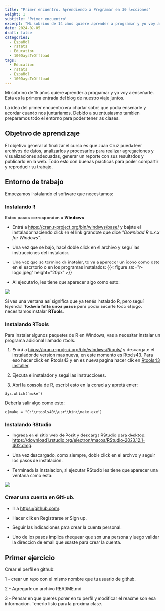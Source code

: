 ```yaml
---
title: "Primer encuentro. Aprendiendo a Programar en 30 lecciones"
weight: 1
subtitle: "Primer encuentro"
excerpt: "Mi sobrino de 14 años quiere aprender a programar y yo voy a enseñarle. Esta es la primera entrada del blog de nuestro viaje juntos que detalla como instalar el entorno que vamos a usar por el resto de las clases."
date: 2024-02-05
draft: false
categories:
  - Español
  - rstats
  - Education
  - 100DaysToOffload
tags: 
  - Education
  - rstats
  - Español
  - 100DaysToOffload
---
```


Mi sobrino de 15 años quiere aprender a programar y yo voy a enseñarle. Esta es la primera entrada del blog de nuestro viaje juntos.

La idea del primer encuentro era charlar sobre que podia ensenarle y acordar cuando nos juntariamos. Debido a su entusiasmo tambien preparamos todo el entorno para poder tener las clases.

## Objetivo de aprendizaje

El objetivo general al finalizar el curso es que Juan Cruz pueda leer archivos de datos, analizarlos y procesarlos para realizar agregaciones y visualizaciones adecuadas, generar un reporte con sus resultados y publicarlo en la web. Todo esto con buenas practicas para poder compartir y reproducir su trabajo.

## Entorno de trabajo

Empezamos instalando el software que necesitamos:

### Instalando R

Estos pasos corresponden a **Windows**

-   Entrá a <https://cran.r-project.org/bin/windows/base/> y bajate el instalador haciendo click en el link grandote que dice *"Download R x.x.x for Windows"*.

-   Una vez que se bajó, hacé doble click en el archivo y seguí las instrucciones del instalador.

-   Una vez que se termine de instalar, te va a aparecer un ícono como este en el escritorio o en los programas instalados: {{< figure src="r-logo.jpeg" height="20px" >}}

-   Al ejecutarlo, les tiene que aparecer algo como esto:

![](r-en-windows.png) 

Si ves una ventana así significa que ya tenés instalado R, pero seguí leyendo! **Todavía falta unos pasos** para poder sacarle todo el jugo: necesitamos instalar **RTools**.

### Instalando RTools

Para instalar algunos paquetes de R en Windows, vas a necesitar instalar un programa adicional llamado rtools. 

1. Entrá a https://cran.r-project.org/bin/windows/Rtools/ y descargate el instalador de version mas nueva, en este momento es Rtools43. Para eso hacer click en Rtools43 y en es nueva pagina hacer clik en [Rtools43 installer](https://cran.r-project.org/bin/windows/Rtools/rtools43/files/rtools43-5948-5818.exe).  

2. Ejecuta el instalador y segui las instrucciones.

3. Abrí la consola de R, escribí esto en la consola y apretá enter:

```{r, eval = FALSE}
Sys.which("make")
```

Debería salir algo como esto:
```{r, echo=FALSE}
c(make = "C:\\rtools40\\usr\\bin\\make.exe")
```

### Instalando RStudio

- Ingresa en el sitio web de Posit y descarga RStudio para desktop: https://download1.rstudio.org/electron/macos/RStudio-2023.12.1-402.dmg.

- Una vez descargado, como siempre, doble click en el archivo y seguir los pasos de instalación.

- Terminada la instalacion, al ejecutar RStudio les tiene que aparecer una ventana como esta:


![](rstudio-principal.png) 

### Crear una cuenta en GitHub.

- Ir a https://github.com/.

- Hacer clik en Registrarse or Sign up.

- Seguir las indicaciones para crear la cuenta personal.

- Uno de los pasos implica chequear que son una persona y luego validar la direccion de email que usaste para crear la cuenta. 

## Primer ejercicio

Crear el perfil en github:

1 - crear un repo con el mismo nombre que tu usuario de github.

2 - Agregarle un archivo README.md 

3 - Pensar en que queres poner en tu perfil y modificar el readme son esa informacion. Tenerlo listo para la proxima clase.
